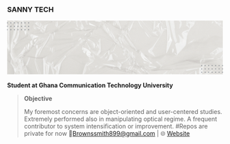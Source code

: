 ### SANNY TECH
![](Doctor%20and%20Medical%20Personal%20Profile%20LinkedIn%20Banner%20(1).gif)

**Student at Ghana Communication Technology University**

> **Objective**
>
> My foremost concerns are object-oriented and user-centered studies. Extremely performed also in manipulating optical regime. A frequent contributor to system intensification or improvement.
#Repos are private for now
:email:Brownssmith899@gmail.com     | :globe_with_meridians: <a href="https://github.com/BhoiDanny/profile" target="_blank">Website</a>
